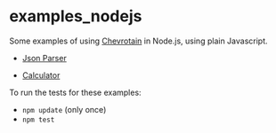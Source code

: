 # examples_nodejs

Some examples of using [Chevrotain](https://github.com/SAP/chevrotain) in Node.js, using plain Javascript.

* [Json Parser](https://github.com/SAP/chevrotain/blob/master/examples/nodejs/jsonParser.js)

* [Calculator](https://github.com/SAP/chevrotain/blob/master/examples/nodejs/calculator.js)

To run the tests for these examples:
* ```npm update``` (only once)
* ```npm test```
